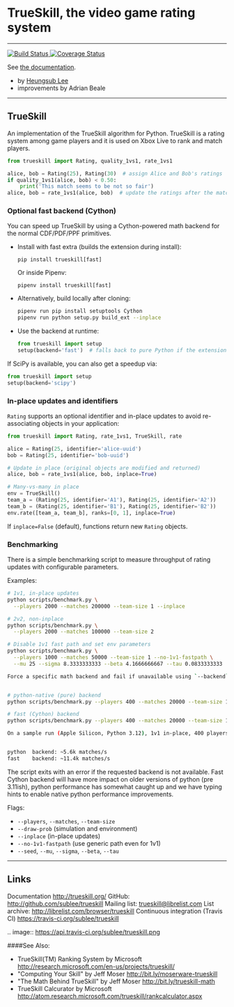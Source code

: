 # TrueSkill, the video game rating system
***
[![Build Status](https://img.shields.io/travis/sublee/trueskill.svg)
](https://travis-ci.org/sublee/trueskill)
[![Coverage Status](https://img.shields.io/coveralls/sublee/trueskill.svg)
](https://coveralls.io/r/sublee/trueskill)

See [the documentation](http://trueskill.org/).

* by [Heungsub Lee](http://subl.ee/)
* improvements by Adrian Beale

***
## TrueSkill

An implementation of the TrueSkill algorithm for Python.  TrueSkill is a rating
system among game players and it is used on Xbox Live to rank and match
players.

```python
from trueskill import Rating, quality_1vs1, rate_1vs1

alice, bob = Rating(25), Rating(30)  # assign Alice and Bob's ratings
if quality_1vs1(alice, bob) < 0.50:
    print('This match seems to be not so fair')
alice, bob = rate_1vs1(alice, bob)  # update the ratings after the match
```

### Optional fast backend (Cython)

You can speed up TrueSkill by using a Cython-powered math backend for the
normal CDF/PDF/PPF primitives.

- Install with fast extra (builds the extension during install):
  ```
  pip install trueskill[fast]
  ```
  Or inside Pipenv:
  ```
  pipenv install trueskill[fast]
  ```

- Alternatively, build locally after cloning:
  ```bash
  pipenv run pip install setuptools Cython
  pipenv run python setup.py build_ext --inplace
  ```

- Use the backend at runtime:
  ```python
  from trueskill import setup
  setup(backend='fast')  # falls back to pure Python if the extension is missing
  ```

If SciPy is available, you can also get a speedup via:
```python
from trueskill import setup
setup(backend='scipy')
```

### In-place updates and identifiers

`Rating` supports an optional identifier and in-place updates to avoid
re-associating objects in your application:

```python
from trueskill import Rating, rate_1vs1, TrueSkill, rate

alice = Rating(25, identifier='alice-uuid')
bob = Rating(25, identifier='bob-uuid')

# Update in place (original objects are modified and returned)
alice, bob = rate_1vs1(alice, bob, inplace=True)

# Many-vs-many in place
env = TrueSkill()
team_a = (Rating(25, identifier='A1'), Rating(25, identifier='A2'))
team_b = (Rating(25, identifier='B1'), Rating(25, identifier='B2'))
env.rate([team_a, team_b], ranks=[0, 1], inplace=True)
```

If `inplace=False` (default), functions return new `Rating` objects.

### Benchmarking

There is a simple benchmarking script to measure throughput of rating updates
with configurable parameters.

Examples:

```bash
# 1v1, in-place updates
python scripts/benchmark.py \
  --players 2000 --matches 200000 --team-size 1 --inplace

# 2v2, non-inplace
python scripts/benchmark.py \
  --players 2000 --matches 100000 --team-size 2

# Disable 1v1 fast path and set env parameters
python scripts/benchmark.py \
  --players 1000 --matches 50000 --team-size 1 --no-1v1-fastpath \
  --mu 25 --sigma 8.3333333333 --beta 4.1666666667 --tau 0.0833333333

Force a specific math backend and fail if unavailable using `--backend`:


# python-native (pure) backend
python scripts/benchmark.py --players 400 --matches 20000 --team-size 1 --inplace --backend python

# fast (Cython) backend
python scripts/benchmark.py --players 400 --matches 20000 --team-size 1 --inplace --backend fast

On a sample run (Apple Silicon, Python 3.12), 1v1 in-place, 400 players, 20k matches:


python  backend: ~5.6k matches/s
fast    backend: ~11.4k matches/s
```

The script exits with an error if the requested backend is not available. Fast Cython backend will have more impact on older versions of python (pre 3.11ish), python performance has somewhat caught up and we have typing hints to enable native python performance improvements.

Flags:
- `--players`, `--matches`, `--team-size`
- `--draw-prob` (simulation and environment)
- `--inplace` (in-place updates)
- `--no-1v1-fastpath` (use generic path even for 1v1)
- `--seed`, `--mu`, `--sigma`, `--beta`, `--tau`


***
## Links

Documentation
   http://trueskill.org/
GitHub:
   http://github.com/sublee/trueskill
Mailing list:
   trueskill@librelist.com
List archive:
   http://librelist.com/browser/trueskill
Continuous integration (Travis CI)
   https://travis-ci.org/sublee/trueskill

   .. image:: https://api.travis-ci.org/sublee/trueskill.png

####See Also:
- TrueSkill(TM) Ranking System by Microsoft
  <http://research.microsoft.com/en-us/projects/trueskill/>
- "Computing Your Skill" by Jeff Moser <http://bit.ly/moserware-trueskill>
- "The Math Behind TrueSkill" by Jeff Moser <http://bit.ly/trueskill-math>
- TrueSkill Calcurator by Microsoft
  <http://atom.research.microsoft.com/trueskill/rankcalculator.aspx>